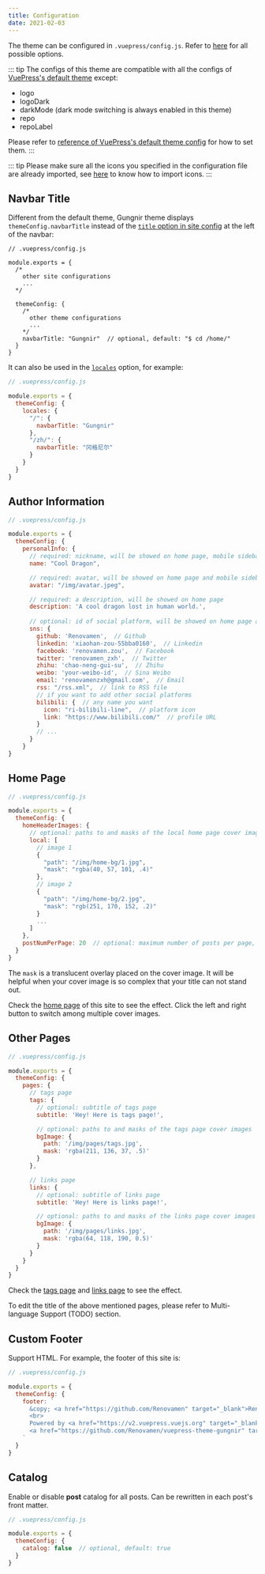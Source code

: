 ```yaml
---
title: Configuration
date: 2021-02-03
---
```


The theme can be configured in `.vuepress/config.js`. Refer to [here](https://github.com/Renovamen/vuepress-theme-gungnir/blob/main/packages/theme/src/shared/options.ts) for all possible options.

::: tip
The configs of this theme are compatible with all the configs of [VuePress's default theme](https://v2.vuepress.vuejs.org/reference/default-theme/config.html) except:

- logo
- logoDark
- darkMode (dark mode switching is always enabled in this theme)
- repo
- repoLabel

Please refer to [reference of VuePress's default theme config](https://v2.vuepress.vuejs.org/reference/default-theme/config.html) for how to set them.
:::

::: tip
Please make sure all the icons you specified in the configuration file are already imported, see [here](/docs/advanced/icons/) to know how to import icons.
:::


## Navbar Title

Different from the default theme, Gungnir theme displays `themeConfig.navbarTitle` instead of the [`title` option in site config](https://v2.vuepress.vuejs.org/reference/config.html#title) at the left of the navbar:


```js{14}
// .vuepress/config.js

module.exports = {
  /*
    other site configurations
    ...
  */

  themeConfig: {
    /*
      other theme configurations
      ...
    */
    navbarTitle: "Gungnir"  // optional, default: "$ cd /home/"
  }
}
```

It can also be used in the [`locales`](https://v2.vuepress.vuejs.org/reference/default-theme/config.html#locales) option, for example:

```js
// .vuepress/config.js

module.exports = {
  themeConfig: {
    locales: {
      "/": {
        navbarTitle: "Gungnir"
      },
      "/zh/": {
        navbarTitle: "冈格尼尔"
      }
    }
  }
}
```


## Author Information

```js
// .vuepress/config.js

module.exports = {
  themeConfig: {
    personalInfo: {
      // required: nickname, will be showed on home page, mobile sidebar and author info of articles
      name: "Cool Dragon",

      // required: avatar, will be showed on home page and mobile sidebar
      avatar: "/img/avatar.jpeg",

      // required: a description, will be showed on home page
      description: 'A cool dragon lost in human world.',
      
      // optional: id of social platform, will be showed on home page and mobile sidebar
      sns: {
        github: 'Renovamen',  // Github
        linkedin: 'xiaohan-zou-55bba0160',  // Linkedin
        facebook: 'renovamen.zou',  // Facebook
        twitter: 'renovamen_zxh',  // Twitter
        zhihu: 'chao-neng-gui-su',  // Zhihu
        weibo: 'your-weibo-id',  // Sina Weibo
        email: 'renovamenzxh@gmail.com',  // Email
        rss: "/rss.xml",  // link to RSS file
        // if you want to add other social platforms
        bilibili: {  // any name you want
          icon: "ri-bilibili-line",  // platform icon
          link: "https://www.bilibili.com/"  // profile URL
        }
        // ...
      }
    }
}
```

## Home Page

```js
// .vuepress/config.js

module.exports = {
  themeConfig: {
    homeHeaderImages: {
      // optional: paths to and masks of the local home page cover images
      local: [
        // image 1
        {
          "path": "/img/home-bg/1.jpg",
          "mask": "rgba(40, 57, 101, .4)"
        },
        // image 2
        {
          "path": "/img/home-bg/2.jpg",
          "mask": "rgb(251, 170, 152, .2)"
        }
        ...
      ]
    },
    postNumPerPage: 20  // optional: maximum number of posts per page, default: 10
  }
}
```

The `mask` is a translucent overlay placed on the cover image. It will be helpful when your cover image is so complex that your title can not stand out.

Check the [home page](/) of this site to see the effect. Click the left and right button to switch among multiple cover images.


## Other Pages

```js
// .vuepress/config.js

module.exports = {
  themeConfig: {
    pages: {
      // tags page
      tags: {
        // optional: subtitle of tags page
        subtitle: 'Hey! Here is tags page!',

        // optional: paths to and masks of the tags page cover images
        bgImage: {
          path: '/img/pages/tags.jpg',
          mask: 'rgba(211, 136, 37, .5)'
        }
      },

      // links page
      links: {
        // optional: subtitle of links page
        subtitle: 'Hey! Here is links page!',

        // optional: paths to and masks of the links page cover images
        bgImage: {
          path: '/img/pages/links.jpg',
          mask: 'rgba(64, 118, 190, 0.5)'
        }
      }
    }
  }
}
```

Check the [tags page](/tags/) and [links page](/links/) to see the effect.

To edit the title of the above mentioned pages, please refer to Multi-language Support (TODO) section.


## Custom Footer

Support HTML. For example, the footer of this site is:

```js
// .vuepress/config.js

module.exports = {
  themeConfig: {
    footer: `
      &copy; <a href="https://github.com/Renovamen" target="_blank">Renovamen</a> 2018-2022
      <br>
      Powered by <a href="https://v2.vuepress.vuejs.org" target="_blank">VuePress</a> &
      <a href="https://github.com/Renovamen/vuepress-theme-gungnir" target="_blank">Gungnir</a>
    `
  }
}
```


## Catalog

Enable or disable **post** catalog for all posts. Can be rewritten in each post's front matter.

```js
// .vuepress/config.js

module.exports = {
  themeConfig: {
    catalog: false  // optional, default: true
  }
}
```
